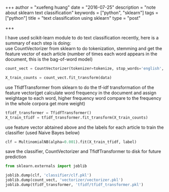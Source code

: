 +++
author = "xuefeng huang"
date = "2016-07-25"
description = "note about sklearn text classification"
keywords = ["python", "sklearn"]
tags = ["python"]
title = "text classification using sklearn"
type = "post"

+++

I have used scikit-learn module to do text classification recently, here is a summary of each step is doing:  
use CountVectorizer from sklearn to do tokenization, stemming and get the feature  vector of each article (number of times each word appears in the document, this is the bag-of-word model)
```python
count_vect = CountVectorizer(tokenizer=tokenize, stop_words='english', decode_error='replace')

X_train_counts = count_vect.fit_transform(data)
```
use TfidfTransformer from sklearn to do the tf-idf transformation of the feature vector(get calculate word frequency in the document and assign weightage to each word, higher frequency word compare to the frequency in the whole corpora get more weight)  

```python
tfidf_transformer = TfidfTransformer()
X_train_tfidf = tfidf_transformer.fit_transform(X_train_counts)
```
use feature vector abtained above and the labels for each article to train the classifier (used Naive Bayes below)

```python
clf = MultinomialNB(alpha=0.001).fit(X_train_tfidf, label)
```
save the classifier, CountVectorizer and TfidfTransformer to disk for future prediction

```python
from sklearn.externals import joblib

joblib.dump(clf, 'classifier/clf.pkl')
joblib.dump(count_vect, 'vectorizer/vectorizer.pkl')
joblib.dump(tfidf_transformer, 'tfidf/tfidf_transformer.pkl')
```
